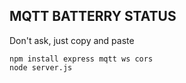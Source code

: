 ## MQTT BATTERRY STATUS

Don't ask, just copy and paste

```
npm install express mqtt ws cors
node server.js
```

